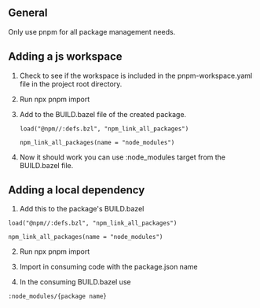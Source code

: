 ## General

Only use pnpm for all package management needs.

## Adding a js workspace

1. Check to see if the workspace is included in the pnpm-workspace.yaml file
   in the project root directory.

2. Run npx pnpm import

3. Add to the BUILD.bazel file of the created package.

   ```
   load("@npm//:defs.bzl", "npm_link_all_packages")

   npm_link_all_packages(name = "node_modules")
   ```

4. Now it should work you can use :node_modules target from the BUILD.bazel
   file.

## Adding a local dependency

1. Add this to the package's BUILD.bazel

```
load("@npm//:defs.bzl", "npm_link_all_packages")

npm_link_all_packages(name = "node_modules")

```

2. Run npx pnpm import

3. Import in consuming code with the package.json name

4. In the consuming BUILD.bazel use

```
:node_modules/{package name}
```
